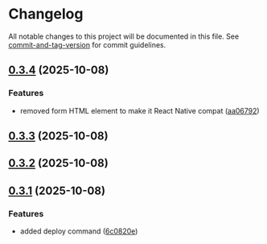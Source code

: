 # Changelog

All notable changes to this project will be documented in this file. See [commit-and-tag-version](https://github.com/absolute-version/commit-and-tag-version) for commit guidelines.

## [0.3.4](https://github.com/Wildhoney/Schematik/compare/v0.3.3...v0.3.4) (2025-10-08)


### Features

* removed form HTML element to make it React Native compat ([aa06792](https://github.com/Wildhoney/Schematik/commit/aa06792d7ef2b1cbec710c655b7f4b6387e3bfa9))

## [0.3.3](https://github.com/Wildhoney/Schematik/compare/v0.3.2...v0.3.3) (2025-10-08)

## [0.3.2](https://github.com/Wildhoney/Schematik/compare/v0.3.1...v0.3.2) (2025-10-08)

## [0.3.1](https://github.com/Wildhoney/Schematik/compare/v0.3.0...v0.3.1) (2025-10-08)

### Features

- added deploy command ([6c0820e](https://github.com/Wildhoney/Schematik/commit/6c0820e8c7913c597e50a27b22b9a754125f7d12))
